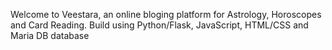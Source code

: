 Welcome to Veestara, an online bloging platform for Astrology, Horoscopes and Card Reading.
Build using Python/Flask, JavaScript, HTML/CSS and Maria DB database 

